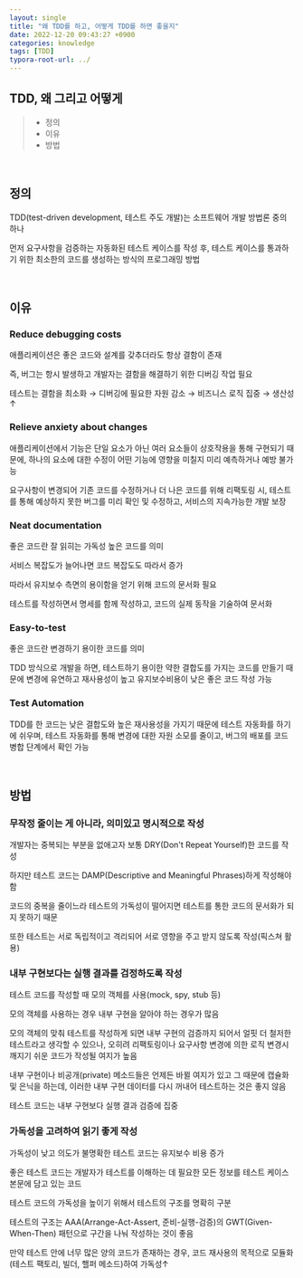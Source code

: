 ```yaml
---
layout: single
title: "왜 TDD를 하고, 어떻게 TDD를 하면 좋을지"
date: 2022-12-20 09:43:27 +0900
categories: knowledge
tags: [TDD]
typora-root-url: ../
---
```



## TDD, 왜 그리고 어떻게
> - 정의
> - 이유
> - 방법

<br>

## 정의

TDD(test-driven development, 테스트 주도 개발)는 소프트웨어 개발 방법론 중의 하나

먼저 요구사항을 검증하는 자동화된 테스트 케이스를 작성 후, 테스트 케이스를 통과하기 위한 최소한의 코드를 생성하는 방식의 프로그래밍 방법

<br>

## 이유

### Reduce debugging costs

애플리케이션은 좋은 코드와 설계를 갖추더라도 항상 결함이 존재

즉, 버그는 항시 발생하고 개발자는 결함을 해결하기 위한 디버깅 작업 필요

테스트는 결함을 최소화 → 디버깅에 필요한 자원 감소 → 비즈니스 로직 집중 → 생산성↑

### Relieve anxiety about changes

애플리케이션에서 기능은 단일 요소가 아닌 여러 요소들이 상호작용을 통해 구현되기 때문에, 하나의 요소에 대한 수정이 어떤 기능에 영향을 미칠지 미리 예측하거나 예방 불가능

요구사항이 변경되어 기존 코드를 수정하거나 더 나은 코드를 위해 리팩토링 시, 테스트를 통해 예상하지 못한 버그를 미리 확인 및 수정하고, 서비스의 지속가능한 개발 보장 

### Neat documentation

좋은 코드란 잘 읽히는 가독성 높은 코드를 의미

서비스 복잡도가 늘어나면 코드 복잡도도 따라서 증가

따라서 유지보수 측면의 용이함을 얻기 위해 코드의 문서화 필요

테스트를 작성하면서 명세를 함께 작성하고, 코드의 실제 동작을 기술하여 문서화

### Easy-to-test

좋은 코드란 변경하기 용이한 코드를 의미

TDD 방식으로 개발을 하면, 테스트하기 용이한 약한 결합도를 가지는 코드를 만들기 때문에 변경에 유연하고 재사용성이 높고 유지보수비용이 낮은 좋은 코드 작성 가능

### Test Automation

TDD를 한 코드는 낮은 결합도와 높은 재사용성을 가지기 때문에 테스트 자동화를 하기에 쉬우며, 테스트 자동화를 통해 변경에 대한 자원 소모를 줄이고, 버그의 배포를 코드 병합 단계에서 확인 가능

<br>

## 방법

### 무작정 줄이는 게 아니라, 의미있고 명시적으로 작성

개발자는 중복되는 부분을 없애고자 보통 DRY(Don't Repeat Yourself)한 코드를 작성

하지만 테스트 코드는 DAMP(Descriptive and Meaningful Phrases)하게 작성해야 함

코드의 중복을 줄이느라 테스트의 가독성이 떨어지면 테스트를 통한 코드의 문서화가 되지 못하기 때문

또한 테스트는 서로 독립적이고 격리되어 서로 영향을 주고 받지 않도록 작성(픽스쳐 활용)

### 내부 구현보다는 실행 결과를 검정하도록 작성

테스트 코드를 작성할 때 모의 객체를 사용(mock, spy, stub 등)

모의 객체를 사용하는 경우 내부 구현을 알아야 하는 경우가 많음

모의 객체의 맞춰 테스트를 작성하게 되면 내부 구현의 검증까지 되어서 얼핏 더 철저한 테스트라고 생각할 수 있으나, 
오히려 리팩토링이나 요구사항 변경에 의한 로직 변경시 깨지기 쉬운 코드가 작성될 여지가 높음

내부 구현이나 비공개(private) 메소드들은 언제든 바뀔 여지가 있고 그 때문에 캡슐화 및 은닉을 하는데, 이러한 내부 구현 데이터를 다시 꺼내어 테스트하는 것은 좋지 않음

테스트 코드는 내부 구현보다 실행 결과 검증에 집중

### 가독성을 고려하여 읽기 좋게 작성

가독성이 낮고 의도가 불명확한 테스트 코드는 유지보수 비용 증가

좋은 테스트 코드는 개발자가 테스트를 이해하는 데 필요한 모든 정보를 테스트 케이스 본문에 담고 있는 코드

테스트 코드의 가독성을 높이기 위해서 테스트의 구조를 명확히 구분

테스트의 구조는 AAA(Arrange-Act-Assert, 준비-실행-검증)의 GWT(Given-When-Then) 패턴으로 구간을 나눠 작성하는 것이 좋음

만약 테스트 안에 너무 많은 양의 코드가 존재하는 경우, 코드 재사용의 목적으로 모듈화(테스트 팩토리, 빌더, 핼퍼 메소드)하여 가독성↑

<br>

